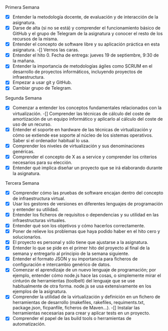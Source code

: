 Primera Semana
-[x] Entender la metodología docente, de evaluación y de interacción de la asignatura.
-[x] Darse de alta (si no se está) y comprender el funcionamiento básico de GitHub y el grupo de Telegram de la asignatura y conocer el resto de los recursos de la misma.
-[x] Entender el concepto de software libre y su aplicación práctica en esta asignatura.
-[] Vernos las caras.
-[x] Entender el hito 0. Fecha de entrega: jueves 19 de septiembre, 9:30 de la mañana.
-[x] Entender la importancia de metodologías ágiles como SCRUM en el desarrollo de proyectos informáticos, incluyendo proyectos de infraestructura.
-[x] Empezar a usar git y GitHub.
-[x] Cambiar grupo de Telegram.

Segunda Semana
-[x] Comenzar a entender los conceptos fundamentales relacionados con la virtualización.
-[] Comprender las técnicas de cálculo del coste de amortización de un equipo informático y aplicarlo al cálculo del coste de uso de un recurso.
-[x] Entender el soporte en hardware de las técnicas de virtualización y cómo se extiende ese soporte al núcleo de los sistemas operativos. Saber si el ordenador habitual lo usa.
-[x] Comprender los niveles de virtualización y sus denominaciones genéricas.
-[x] Comprender el concepto de X as a service y comprender los criterios necesarios para su elección.
-[x] Entender qué implica diseñar un proyecto que se irá elaborando durante la asignatura.

Tercera Semana
-[x] Comprender cómo las pruebas de software encajan dentro del concepto de infraestructura virtual.
-[x] Usar los gestores de versiones en diferentes lenguajes de programación y entender su utilidad.
-[x] Entender los ficheros de requisitos o dependencias y su utilidad en las infraestructuras virtuales.
-[x] Entender qué son los objetivos y cómo hacerlos correctamente.
-[x] Poner de relieve los problemas que haya podido haber en el hito cero y solucionarlos.
-[x] El proyecto es personal y sólo tiene que ajustarse a la asignatura.
-[x] Entender lo que se pide en el primer hito del proyecto al final de la semana y entregarlo al principio de la semana siguiente.
-[x] Entender el formato JSON y su importancia para ficheros de configuración e intercambio genérico de datos.
-[x] Comenzar el aprendizaje de un nuevo lenguaje de programación; por ejemplo, entender cómo node.js hace las cosas, o simplemente mirar el cinturón de herramientas (toolbelt) del lenguaje que se use habitualmente de otra forma. node.js se usa extensivamente en los ejemplos de la asignatura.
-[x] Comprender la utilidad de la virtualización y definición en un fichero de herramientas de desarrollo (makefiles, rakefiles, requiments.txt, package.json, ficpanfile, ficheros de Maven...).
-[] Instalar las herramientas necesarias para crear y aplicar tests en un proyecto.
-[x] Comprender el papel de las build tools o herramientas de automatización.